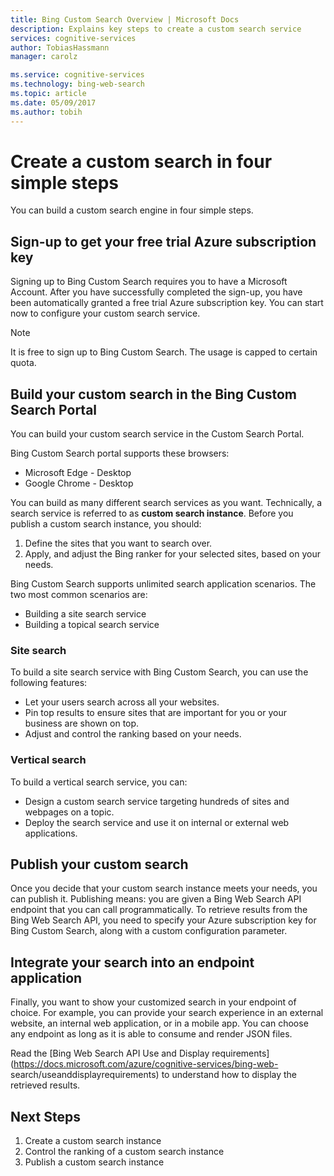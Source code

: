 ```yaml
---
title: Bing Custom Search Overview | Microsoft Docs
description: Explains key steps to create a custom search service
services: cognitive-services
author: TobiasHassmann
manager: carolz

ms.service: cognitive-services
ms.technology: bing-web-search
ms.topic: article
ms.date: 05/09/2017
ms.author: tobih
---
```


# Create a custom search in four simple steps

You can build a custom search engine in four simple steps.


## Sign-up to get your free trial Azure subscription key
Signing up to Bing Custom Search requires you to have a Microsoft Account.
After you have successfully completed the sign-up, you have been automatically granted a free trial Azure subscription key. 
You can start now to configure your custom search service.

> [!NOTE]
> It is free to sign up to Bing Custom Search. The usage is capped to certain quota.

## Build your custom search in the Bing Custom Search Portal
You can build your custom search service in the Custom Search Portal.

Bing Custom Search portal supports these browsers:
* Microsoft Edge - Desktop
* Google Chrome - Desktop

You can build as many different search services as you want. Technically, a search service is referred to as **custom search instance**. Before you publish a custom search instance, you should:
	
1. Define the sites that you want to search over.
2. Apply, and adjust the Bing ranker for your selected sites, based on your needs.

Bing Custom Search supports unlimited search application scenarios. The two most common scenarios are:
* Building a site search service
* Building a topical search service

### Site search
To build a site search service with Bing Custom Search, you can use the following features:
* Let your users search across all your websites.
* Pin top results to ensure sites that are important for you or your business are shown on top.
* Adjust and control the ranking based on your needs.

### Vertical search
To build a vertical search service, you can:
* Design a custom search service targeting hundreds of sites and webpages on a topic.
* Deploy the search service and use it on internal or external web applications.


## Publish your custom search
Once you decide that your custom search instance meets your needs, you can publish it. Publishing means: you are given a Bing Web Search API endpoint that you can call programmatically. To retrieve results from the Bing Web Search API, you need to specify your Azure subscription key for Bing Custom Search, along with a custom configuration parameter.


## Integrate your search into an endpoint application
Finally, you want to show your customized search in your endpoint of choice. For example, you can provide your search experience in an external website, an internal web application, or in a mobile app. You can choose any endpoint as long as it is able to consume and render JSON files.

Read the [Bing Web Search API Use and Display requirements](https://docs.microsoft.com/azure/cognitive-services/bing-web- search/useanddisplayrequirements) to understand how to display the retrieved results.

## Next Steps
1. Create a custom search instance
2. Control the ranking of a custom search instance
3. Publish a custom search instance

